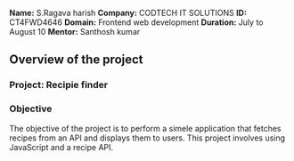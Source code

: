 **Name:** S.Ragava harish
**Company:** CODTECH IT SOLUTIONS
**ID:** CT4FWD4646
**Domain:** Frontend web development
**Duration:** July to August 10
**Mentor:** Santhosh kumar

## Overview of the project

### Project: Recipie finder

### Objective
The objective of the project is to perform a simele application that fetches recipes from an API and displays them to users. This project involves using JavaScript and a recipe API.
